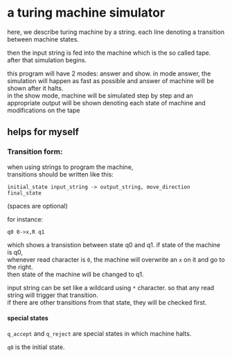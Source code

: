 # a turing machine simulator

here, we describe turing machine by a string. each line denoting a transition between machine states.

then the input string is fed into the machine which is the so called tape.  
after that simulation begins.

this program will have 2 modes: answer and show. in mode answer, the simulation will happen as fast as possible and answer of machine will be shown after it halts.  
in the show mode, machine will be simulated step by step and an appropriate output will be shown denoting each state of machine and modifications on the tape

## helps for myself

### Transition form:
when using strings to program the machine,  
transitions should be written like this:
```
initial_state input_string -> output_string, move_direction final_state
```

(spaces are optional)

for instance:
```
q0 0->x,R q1
```
which shows a transistion between state q0 and q1.
if state of the machine is q0,  
whenever read character is `0`, the machine will overwrite an `x` on it and go to the right.  
then state of the machine will be changed to q1.

input string can be set like a wildcard using `*` character. so that any read string will trigger that transition.  
if there are other transitions from that state, they will be checked first.

#### special states

`q_accept` and `q_reject` are special states in which machine halts.

`q0` is the initial state.
